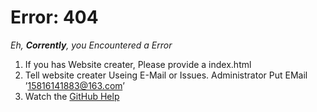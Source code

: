 # Error: 404
*Eh, **Corrently**, you Encountered a Error*
1. If you has Website creater, Please provide a index.html
2. Tell website creater Useing E-Mail or Issues. Administrator Put EMail ’15816141883@163.com’
3. Watch the [GitHub Help](https://help.github.com)
